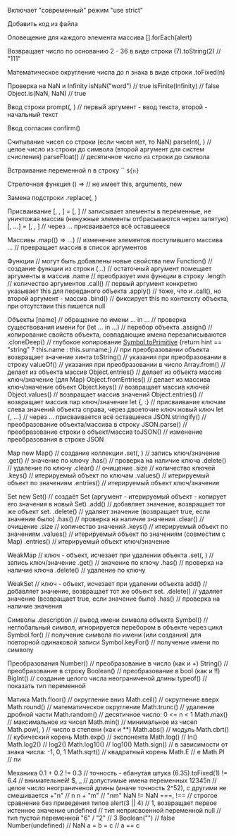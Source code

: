Включает "современный" режим
"use strict"

Добавить код из файла
<script src="code.js"></script>

Оповещение для каждого элемента массива
[].forEach(alert)

Возвращает число по основанию 2 - 36 в виде строки
(7).toString(2) // "111"

Математическое округление числа до n знака в виде строки
.toFixed(n)

Проверка на NaN и Infinity
isNaN("word") // true
isFinite(Infinity) // false
Object.is(NaN, NaN) // true

Ввод строки
prompt(, ) // первый аргумент - ввод текста, второй - начальный текст

Ввод согласия
confirm()

Считывание чисел со строки (если чисел нет, то NaN)
parseInt(, ) // целое число из строки до символа (второй аргумент для систем счисления)
parseFloat() // десятичное число из строки до символа

Встраивание переменной n в строку ``
`${n}`

Стрелочная функция
() => // не имеет this, arguments, new

Замена подстроки
.replace(, )

Присваивание
[, , ] = [, ] // записывает элементы в переменные, не уничтожая массив (ненужные элементы отбрасываются через запятую)
[, ...] = [, , ] // через ... присваивается всё оставшееся

Массивы
.map(() => ...) // изменение элементов поступившего массива
... // превращает массив в список аргументов

Функции // могут быть добавлены новые свойства
new Function() // создание функции из строки
(...) // остаточный аргумент помещает аргументы в массив
.name // преобразует имя функции в строку
.length // количество аргументов
.call() // первый аргумент конкретно указывает this для переданого объекта
.apply() // тоже, что и .call(), но второй аргумент - массив
.bind() // фиксирует this по контексту объекта, при отсутствии this пишется null

Объекты
[name] // обращение по имени
... in ... // проверка существования имени
for (let ... in ...) // перебор объекта
.assign() // копирование свойств объекта, совпадающие имена перезаписываются
.cloneDeep() // глубокое копирование
[Symbol.toPrimitive](hint) {return hint == "string" ? this.name : this.surname;} // при преобразовании объекта возвращает значение хинта
toString() // указания при преобразовании в строку
valueOf() // указания при преобразовании в число
Array.from() // делает из объекта массив
Object.entries() // делает из объекта массив ключ/значение (для Мар)
Object.fromEntries() // делает из массива ключ/значение объект
Object.keys() // возвращает массив ключей
Object.values() // возвращает массив значений
Object.entries() // возвращает массив пар ключ/значение
let {, :} // присваивание ключам слева значений объекта справа, через двоеточие ключ:новый ключ
let {, ...} // через ... присваивается всё оставшееся
JSON.stringify() // преобразование объекта/массива в строку
JSON.parse() // преобразование строки в объект/массив
toJSON() // изменение преобразования в строке JSON

Map
new Map() // создание коллекции
.set(, ) // запись ключ/значение
.get() // значение по ключу
.has() // проверка на наличие ключа
.delete() // удаление по ключу
.clear() // очищение
.size // количество ключей
.keys() // итерируемый объект по ключам
.values() // итерируемый объект по значениям
.entries() // итерируемый объект ключ/значение

Set
new Set() // создаёт Set (аргумент - итерируемый объект - копирует его значения в новый Set)
.add() // добавляет значение, возвращает тот же объект set.
.delete() // удаляет значение (возвращает true, если значение было)
.has() // проверка на наличие значения
.clear() // очищение
.size // количество значений
.keys() // итерируемый объект по значениям
.values() // итерируемый объект по значениям (совместим с Мар)
.entries() // итерируемый объект ключ/значение

WeakMap // ключ - объект, исчезает при удалении объекта
.set(, ) // запись ключ/значение
.get() // значение по ключу
.has() // проверка на наличие ключа
.delete() // удаление по ключу

WeakSet // ключ - объект, исчезает при удалении объекта
add() // добавляет значение, возвращает тот же объект set.
.delete() // удаляет значение (возвращает true, если значение было)
.has() // проверка на наличие значения

Символы
.description // вывод имени символа объекта
Symbol() // неглобальный символ, игнорируется перебором в объекте через цикл
Symbol.for() // получение символа по имени (или создания) для повторной одинаковой записи
Symbol.keyFor() // получение имени по символу

Преобразования
Number() // преобразование в число (как и +)
String() // преобразование в строку
Boolean() // преобразование в bool (как и !!)
BigInt() // создание целого числа неограниченой длины
typeof() // показать тип переменной

Матика
Math.floor() // округление вниз
Math.ceil() // округление вверх
Math.round() // математическое округление
Math.trunc() // удаление дробной части
Math.random() // десятичное число: 0 <= n < 1
Math.max() // максимальное из чисел
Math.min() // минимальное из чисел
Math.pow(, ) // число в степени (как и **)
Math.abs() // модуль
Math.cbrt() // кубический корень
Math.exp() // экспонента
Math.log() // ln()
Math.log2() // log2()
Math.log10() // log10()
Math.sign() // в зависимости от знака числа: -1, 0, 1
Math.sqrt() // квадратный корень
Math.E // е
Math.PI // пи

Механика
0.1 + 0.2 != 0.3 // точность - ебанутая штука
(6.35).toFixed(1) != 6.4 // внимательней!
$, _ // допустимые имена переменных
12345n // целое число неограниченой длины (иначе точность 2^52), с другими не смешивается
+"n" // n
n + "m" // "nm"
NaN != NaN
===, !== // строгое сравнение без приведения типов
alert(3 || 4) // 1, возвращает первое истенное значение
undefined // тип неприсвоенной переменной
null // тип пустой переменной
"6" / "2" // 3
Boolean("") // false
Number(undefined) // NaN
a = b = c // a == c